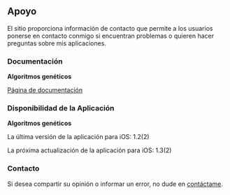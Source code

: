 ## Apoyo

El sitio proporciona información de contacto que permite a los usuarios ponerse en contacto conmigo si encuentran problemas o quieren hacer preguntas sobre mis aplicaciones.

### Documentación

**Algoritmos genéticos**

[Página de documentación](https://www.taketechease.com/optfinder/genetic-algorithms.html)
  
### Disponibilidad de la Aplicación

**Algoritmos genéticos**

La última versión de la aplicación para iOS: 1.2(2)
  
La próxima actualización de la aplicación para iOS: 1.3(2)
  
### Contacto

Si desea compartir su opinión o informar un error, no dude en [contáctame](mailto:i.d.kosinska@gmail.com).
